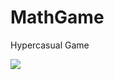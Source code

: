 # MathGame
Hypercasual Game 

![](https://user-images.githubusercontent.com/54476824/136029507-ac68ffd4-c7f9-4ea5-8d83-d6af589ea321.png)
